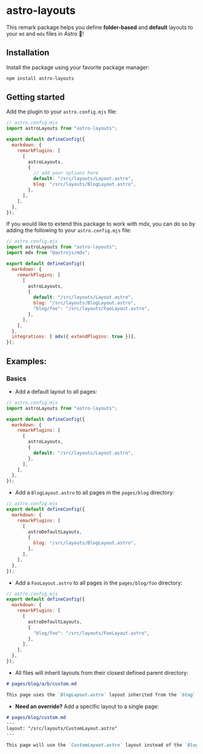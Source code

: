 # astro-layouts

This remark package helps you define **folder-based** and **default** layouts to your `md` and `mdx` files in Astro 🎉!

## Installation

Install the package using your favorite package manager:

```bash
npm install astro-layouts
```

## Getting started

Add the plugin to your `astro.config.mjs` file:

```js
// astro.config.mjs
import astroLayouts from "astro-layouts";

export default defineConfig({
  markdown: {
    remarkPlugins: [
      [
        astroLayouts,
        {
          // add your options here
          default: "/src/layouts/Layout.astro",
          blog: "/src/layouts/BlogLayout.astro",
        },
      ],
    ],
  },
});
```

If you would like to extend this package to work with mdx, you can do so by adding the following to your `astro.config.mjs` file:

```js
// astro.config.mjs
import astroLayouts from "astro-layouts";
import mdx from "@astrojs/mdx";

export default defineConfig({
  markdown: {
    remarkPlugins: [
      [
        astroLayouts,
        {
          default: "/src/layouts/Layout.astro",
          blog: "/src/layouts/BlogLayout.astro",
          "blog/foo": "/src/layouts/FooLayout.astro",
        },
      ],
    ],
  },
  integrations: [ mdx({ extendPlugins: true })],
});
```


## Examples:

### Basics

- Add a default layout to all pages:

```js
// astro.config.mjs
import astroLayouts from "astro-layouts";

export default defineConfig({
  markdown: {
    remarkPlugins: [
      [
        astroLayouts,
        {
          default: "/src/layouts/Layout.astro",
        },
      ],
    ],
  },
});
```

- Add a `BlogLayout.astro` to all pages in the `pages/blog` directory:

```js
// astro.config.mjs
export default defineConfig({
  markdown: {
    remarkPlugins: [
      [
        astroDefaultLayouts,
        {
          blog: "/src/layouts/BlogLayout.astro",
        },
      ],
    ],
  },
});
```

- Add a `FooLayout.astro` to all pages in the `pages/blog/foo` directory:

```js
// astro.config.mjs
export default defineConfig({
  markdown: {
    remarkPlugins: [
      [
        astroDefaultLayouts,
        {
          "blog/foo": "/src/layouts/FooLayout.astro",
        },
      ],
    ],
  },
});
```

- All files will inherit layouts from their closest defined parent directory:

```md
# pages/blog/a/b/custom.md

This page uses the `BlogLayout.astro` layout inherited from the `blog` directory
```

- **Need an override?** Add a specific layout to a single page:

```md
# pages/blog/custom.md
---
layout: "/src/layouts/CustomLayout.astro"
---

This page will use the `CustomLayout.astro` layout instead of the `BlogLayout.astro` layout

```
